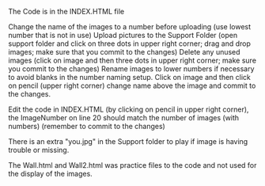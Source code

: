 The Code is in the INDEX.HTML file

Change the name of the images to a number before uploading (use lowest number that is not in use) 
Upload pictures to the Support Folder (open support folder and click on three dots in upper right corner; drag and drop images; make sure that you commit to the changes)
Delete any unused images (click on image and then three dots in upper right corner; make sure you commit to the changes)
Rename images to lower numbers if necessary to avoid blanks in the number naming setup.  Click on image and then click on pencil (upper right corner) change name above the image and commit to the changes.

Edit the code in INDEX.HTML (by clicking on pencil in upper right corner), the ImageNumber on line 20 should match the number of images (with numbers)  (remember to commit to the changes)

There is an extra "you.jpg" in the Support folder to play if image is having trouble or missing.

The Wall.html and Wall2.html was practice files to the code and not used for the display of the images.
